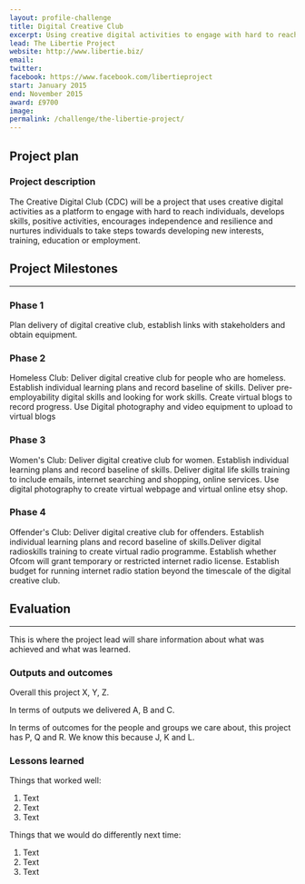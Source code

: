 ```yaml
---
layout: profile-challenge
title: Digital Creative Club
excerpt: Using creative digital activities to engage with hard to reach individuals
lead: The Libertie Project
website: http://www.libertie.biz/
email: 
twitter: 
facebook: https://www.facebook.com/libertieproject 
start: January 2015
end: November 2015
award: £9700
image:
permalink: /challenge/the-libertie-project/ 
---
```


## **Project plan**

### Project description

The Creative Digital Club (CDC) will be a project that uses creative digital activities as a platform to engage with hard to reach individuals, develops skills, positive activities, encourages independence and resilience and nurtures individuals to take steps towards developing new interests, training, education or employment.


## **Project Milestones**

---

### Phase 1

Plan delivery of digital creative club, establish links with stakeholders and obtain equipment.

### Phase 2

Homeless Club: Deliver digital creative club for people who are homeless.
Establish individual learning plans and record baseline of skills. Deliver pre-employability digital skills and looking for work skills. Create virtual blogs to record progress. Use Digital photography and video equipment to upload to virtual blogs

### Phase 3

Women's Club: Deliver digital creative club for women.
Establish individual learning plans and record baseline of skills. Deliver digital life skills training to include emails, internet searching and shopping, online services. Use digital photography to create virtual webpage and virtual online etsy shop. 

### Phase 4

Offender's Club: Deliver digital creative club for offenders.
Establish individual learning plans and record baseline of skills.Deliver digital radioskills training to create virtual radio programme. Establish whether Ofcom will grant temporary or restricted internet radio license. Establish budget for running internet radio station beyond the timescale of the digital creative club.


## **Evaluation**

---

This is where the project lead will share information about what was achieved and what was learned.

### Outputs and outcomes

Overall this project X, Y, Z.

In terms of outputs we delivered A, B and C.

In terms of outcomes for the people and groups we care about, this project has P, Q and R. We know this because J, K and L.

### Lessons learned

Things that worked well:

1. Text
2. Text
3. Text

Things that we would do differently next time:

1. Text
2. Text
3. Text
